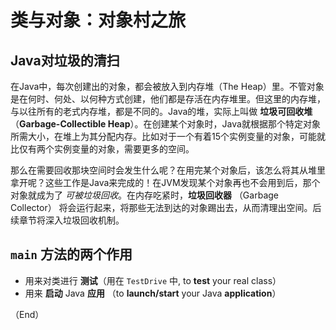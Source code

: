 # 类与对象：对象村之旅

## Java对垃圾的清扫

在Java中，每次创建出的对象，都会被放入到内存堆（The Heap）里。不管对象是在何时、何处、以何种方式创建，他们都是存活在内存堆里。但这里的内存堆，与以往所有的老式内存堆，都是不同的。Java的堆，实际上叫做 **垃圾可回收堆** （**Garbage-Collectible Heap**）。在创建某个对象时，Java就根据那个特定对象所需大小，在堆上为其分配内存。比如对于一个有着15个实例变量的对象，可能就比仅有两个实例变量的对象，需要更多的空间。

那么在需要回收那块空间时会发生什么呢？在用完某个对象后，该怎么将其从堆里拿开呢？这些工作是Java来完成的！在JVM发现某个对象再也不会用到后，那个对象就成为了 _可被垃圾回收_。在内存吃紧时，**垃圾回收器** （Garbage Collector） 将会运行起来，将那些无法到达的对象踢出去，从而清理出空间。后续章节将深入垃圾回收机制。

## `main` 方法的两个作用

* 用来对类进行 **测试**（用在 `TestDrive` 中, to **test** your real class）
* 用来 **启动** Java **应用** （to **launch/start** your Java **application**）


（End）


